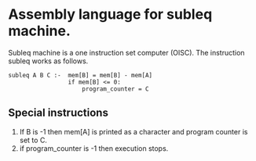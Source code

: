 # Assembly language for subleq machine.

Subleq machine is a one instruction set computer (OISC). The instruction subleq works as follows.
```
subleq A B C :-  mem[B] = mem[B] - mem[A]
                 if mem[B] <= 0:
                     program_counter = C
```

## Special instructions
1. If B is -1 then mem[A] is printed as a character and program counter is set to C.
2. if program_counter is -1 then execution stops.